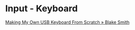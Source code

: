 # Input - Keyboard

[Making My Own USB Keyboard From Scratch » Blake Smith](http://blakesmith.me/2019/01/16/making-my-own-usb-keyboard-from-scratch.html)
